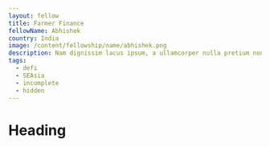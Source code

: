 ```yaml
---
layout: fellow
title: Farmer Finance
fellowName: Abhishek
country: India
image: /content/fellowship/name/abhishek.png
description: Nam dignissim lacus ipsum, a ullamcorper nulla pretium non. Aliquam sed enim faucibus, pulvinar felis at, vulputate augue.
tags:
  - defi
  - SEAsia
  - incomplete
  - hidden
---
```


# Heading

